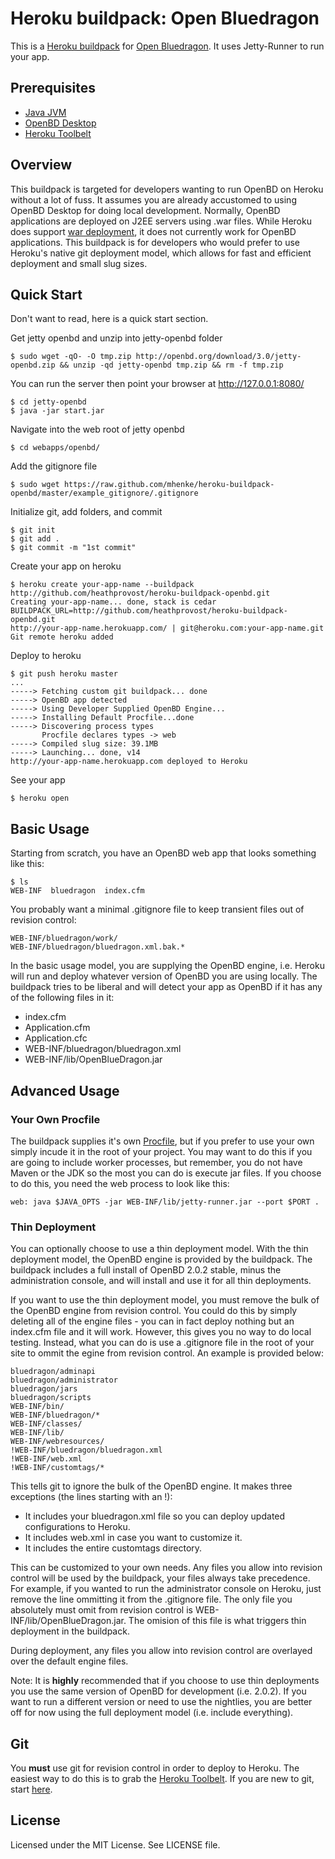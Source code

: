 Heroku buildpack: Open Bluedragon
=========================

This is a [Heroku buildpack](http://devcenter.heroku.com/articles/buildpack) for [Open Bluedragon](http://openbd.org/). It uses Jetty-Runner to run your app.

Prerequisites
-----

* [Java JVM](http://www.java.com/en/download/index.jsp)
* [OpenBD Desktop](http://openbd.org/downloads/)
* [Heroku Toolbelt](https://toolbelt.heroku.com/)

Overview
-----

This buildpack is targeted for developers wanting to run OpenBD on Heroku without a lot of fuss. It assumes you are already accustomed to using OpenBD Desktop for doing local development. Normally, OpenBD applications
are deployed on J2EE servers using .war files. While Heroku does support [war deployment](https://devcenter.heroku.com/articles/war-deployment), it does not currently work for OpenBD applications. This buildpack is for developers who would prefer to use Heroku's native git deployment model, which allows for fast and efficient
deployment and small slug sizes.

Quick Start
-----

Don't want to read, here is a quick start section.

Get jetty openbd and unzip into jetty-openbd folder

    $ sudo wget -qO- -O tmp.zip http://openbd.org/download/3.0/jetty-openbd.zip && unzip -qd jetty-openbd tmp.zip && rm -f tmp.zip

You can run the server then point your browser at http://127.0.0.1:8080/

    $ cd jetty-openbd
    $ java -jar start.jar

Navigate into the web root of jetty openbd

    $ cd webapps/openbd/

Add the gitignore file

    $ sudo wget https://raw.github.com/mhenke/heroku-buildpack-openbd/master/example_gitignore/.gitignore

Initialize git, add folders, and commit

    $ git init
    $ git add .
    $ git commit -m "1st commit"

Create your app on heroku

    $ heroku create your-app-name --buildpack http://github.com/heathprovost/heroku-buildpack-openbd.git
    Creating your-app-name... done, stack is cedar
    BUILDPACK_URL=http://github.com/heathprovost/heroku-buildpack-openbd.git
    http://your-app-name.herokuapp.com/ | git@heroku.com:your-app-name.git
    Git remote heroku added
    
Deploy to heroku    

    $ git push heroku master
    ...
    -----> Fetching custom git buildpack... done
    -----> OpenBD app detected
    -----> Using Developer Supplied OpenBD Engine...
    -----> Installing Default Procfile...done
    -----> Discovering process types
           Procfile declares types -> web
    -----> Compiled slug size: 39.1MB
    -----> Launching... done, v14
    http://your-app-name.herokuapp.com deployed to Heroku
    
See your app

    $ heroku open

Basic Usage
-----

Starting from scratch, you have an OpenBD web app that looks something like this:

    $ ls
    WEB-INF  bluedragon  index.cfm

You probably want a minimal .gitignore file to keep transient files out of revision control:

    WEB-INF/bluedragon/work/
    WEB-INF/bluedragon/bluedragon.xml.bak.*  

In the basic usage model, you are supplying the OpenBD engine, i.e. Heroku will run and deploy whatever version of OpenBD you are using locally. The buildpack tries to be liberal and will detect your app as OpenBD if it has any of the following files in it:

* index.cfm
* Application.cfm
* Application.cfc
* WEB-INF/bluedragon/bluedragon.xml
* WEB-INF/lib/OpenBlueDragon.jar

Advanced Usage
-------

### Your Own Procfile


The buildpack supplies it's own [Procfile](https://devcenter.heroku.com/articles/procfile), but if you prefer to use your own simply incude it in the root of your project. You may want to do this if you are going to include worker processes, but remember, you do not have Maven or the JDK so the most you can do is execute jar files. If you choose to do this, you need the web process to look like this:

    web: java $JAVA_OPTS -jar WEB-INF/lib/jetty-runner.jar --port $PORT .

### Thin Deployment

You can optionally choose to use a thin deployment model. With the thin deployment model, the OpenBD
engine is provided by the buildpack. The buildpack includes a full install of OpenBD 2.0.2 stable, minus the administration console, and will install and use it for all thin deployments.

If you want to use the thin deployment model, you must remove the bulk of the OpenBD engine from revision control. You could do this by simply deleting all of the engine files - you can in fact deploy nothing but an index.cfm file and it will work. However, this gives you no way to do local testing. Instead, what you can do is use a .gitignore file in the root of your site to ommit the egine from revision control. An example is provided below:

    bluedragon/adminapi
    bluedragon/administrator
    bluedragon/jars
    bluedragon/scripts
    WEB-INF/bin/
    WEB-INF/bluedragon/*
    WEB-INF/classes/
    WEB-INF/lib/
    WEB-INF/webresources/
    !WEB-INF/bluedragon/bluedragon.xml
    !WEB-INF/web.xml
    !WEB-INF/customtags/*

This tells git to ignore the bulk of the OpenBD engine. It makes three exceptions (the lines starting with an !):

* It includes your bluedragon.xml file so you can deploy updated configurations to Heroku.
* It includes web.xml in case you want to customize it.
* It includes the entire customtags directory.

This can be customized to your own needs. Any files you allow into revision control will be used by the buildpack, your files always take precedence. For example, if you wanted to run the administrator console on Heroku, just remove the line ommitting it from the .gitignore file. The only file you absolutely
must omit from revision control is WEB-INF/lib/OpenBlueDragon.jar. The omision of this file is what triggers
thin deployment in the buildpack.

During deployment, any files you allow into revision control are overlayed over the default engine files.

Note: It is **highly** recommended that if you choose to use thin deployments you use the same version of OpenBD
for development (i.e. 2.0.2). If you want to run a different version or need to use the nightlies, you are better
off for now using the full deployment model (i.e. include everything).

Git
-----

You **must** use git for revision control in order to deploy to Heroku. The easiest way to do this is to grab
the [Heroku Toolbelt](https://toolbelt.heroku.com/). If you are new to git, start [here](https://devcenter.heroku.com/articles/git).

License
-------

Licensed under the MIT License. See LICENSE file.

